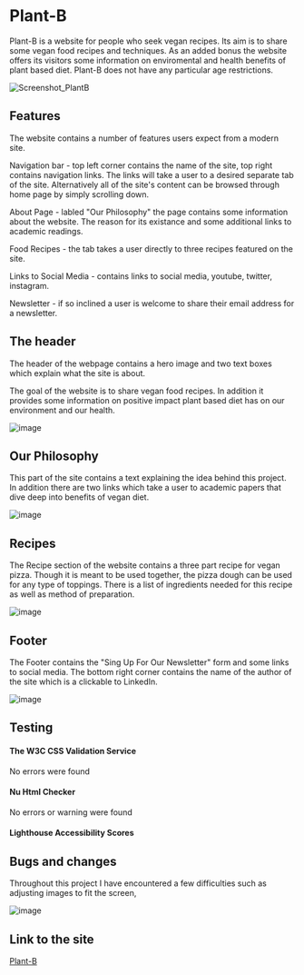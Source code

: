 # Plant-B
Plant-B is a website for people who seek vegan recipes. Its aim is to share some vegan food recipes and techniques. 
As an added bonus the website offers its visitors some information on enviromental and health benefits of plant based diet.
Plant-B does not have any particular age restrictions. 

![Screenshot_PlantB](https://user-images.githubusercontent.com/104979865/178318924-ec3c8776-9544-4c5e-8aa6-73bb13335958.png)

<h2>Features</h2>

The website contains a number of features users expect from a modern site.

Navigation bar - top left corner contains the name of the site, top right contains navigation links. The links will take a user to a desired separate tab of the site. Alternatively all of the site's content can be browsed through home page by simply scrolling down.

About Page - labled "Our Philosophy" the page contains some information about the website. The reason for its existance and some additional links to academic readings. 

Food Recipes - the tab takes a user directly to three recipes featured on the site. 

Links to Social Media - contains links to social media, youtube, twitter, instagram.

Newsletter - if so inclined a user is welcome to share their email address for a newsletter.

<h2>The header</h2>

The header of the webpage contains a hero image and two text boxes which explain what the site is about.

The goal of the website is to share vegan food recipes. In addition it provides some information on positive impact plant based diet has on our environment and our health.

![image](https://user-images.githubusercontent.com/104979865/180090672-84ba6c71-1da8-4f82-909b-6a8a3de447de.png)

<h2>Our Philosophy</h2>

This part of the site contains a text explaining the idea behind this project. In addition there are two links which take a user to academic papers that dive deep into benefits of vegan diet. 

![image](https://user-images.githubusercontent.com/104979865/180090884-e1dcfba7-7fdf-4385-a5bd-2d6a79b9952f.png)


<h2>Recipes</h2>

The Recipe section of the website contains a three part recipe for vegan pizza. Though it is meant to be used together, the pizza dough can be used for any type of toppings. There is a list of ingredients needed for this recipe as well as method of preparation.   

![image](https://user-images.githubusercontent.com/104979865/180091036-57da423c-93f5-4e49-a33e-c7ea08100c38.png)


<h2>Footer</h2>

The Footer contains the "Sing Up For Our Newsletter" form and some links to social media. The bottom right corner contains the name of the author of the site which is a clickable to LinkedIn.

![image](https://user-images.githubusercontent.com/104979865/180091148-ff38b0b2-f0f8-47fd-853f-b149a7f9f2e4.png)


<h2>Testing</h2>

<h4>The W3C CSS Validation Service</h4>

No errors were found

<h4>Nu Html Checker</h4>

No errors or warning were found

<h4>Lighthouse Accessibility Scores</h4> 

<h2>Bugs and changes</h2>

Throughout this project I have encountered a few difficulties such as adjusting images to fit the screen, 

![image](https://user-images.githubusercontent.com/104979865/180092056-4b9921b3-e2e9-4f8c-b83c-0375304bfb78.png)

<h2>Link to the site</h2>

<a href="https://mvv1790.github.io/Plant-B" target="_blank" rel=”noopener”>Plant-B</a>

